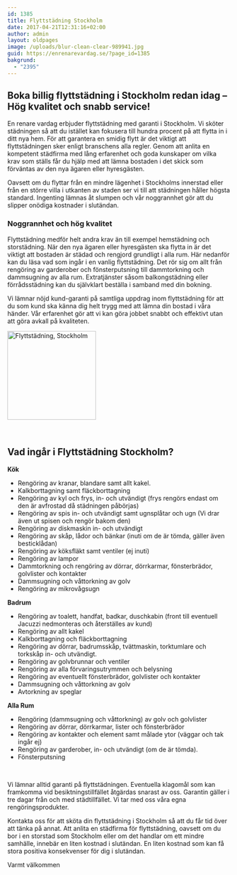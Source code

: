 ```yaml
---
id: 1385
title: Flyttstädning Stockholm
date: 2017-04-21T12:31:16+02:00
author: admin
layout: oldpages
image: /uploads/blur-clean-clear-989941.jpg
guid: https://enrenarevardag.se/?page_id=1385
bakgrund:
  - "2395"
---
```

## Boka billig flyttstädning i Stockholm redan idag – Hög kvalitet och snabb service!

En renare vardag erbjuder flyttstädning med garanti i Stockholm. Vi sköter städningen så att du istället kan fokusera till hundra procent på att flytta in i ditt nya hem. För att garantera en smidig flytt är det viktigt att flyttstädningen sker enligt branschens alla regler. Genom att anlita en kompetent städfirma med lång erfarenhet och goda kunskaper om vilka krav som ställs får du hjälp med att lämna bostaden i det skick som förväntas av den nya ägaren eller hyresgästen.

Oavsett om du flyttar från en mindre lägenhet i Stockholms innerstad eller från en större villa i utkanten av staden ser vi till att städningen håller högsta standard. Ingenting lämnas åt slumpen och vår noggrannhet gör att du slipper onödiga kostnader i slutändan.

### Noggrannhet och hög kvalitet

Flyttstädning medför helt andra krav än till exempel hemstädning och storstädning. När den nya ägaren eller hyresgästen ska flytta in är det viktigt att bostaden är städad och rengjord grundligt i alla rum. Här nedanför kan du läsa vad som ingår i en vanlig flyttstädning. Det rör sig om allt från rengöring av garderober och fönsterputsning till dammtorkning och dammsugning av alla rum. Extratjänster såsom balkongstädning eller förrådsstädning kan du självklart beställa i samband med din bokning.

Vi lämnar nöjd kund-garanti på samtliga uppdrag inom flyttstädning för att du som kund ska känna dig helt trygg med att lämna din bostad i våra händer. Vår erfarenhet gör att vi kan göra jobbet snabbt och effektivt utan att göra avkall på kvaliteten.

[<img class=" wp-image-1386 aligncenter" src="https://enrenarevardag.se/wp-content/uploads/2017/04/Flyttstädning-1-300x300.jpg" alt="Flyttstädning, Stockholm" width="200" height="200" srcset="https://enrenarevardag.se/wp-content/uploads/2017/04/Flyttstädning-1-300x300.jpg 300w, https://enrenarevardag.se/wp-content/uploads/2017/04/Flyttstädning-1-150x150.jpg 150w, https://enrenarevardag.se/wp-content/uploads/2017/04/Flyttstädning-1-125x125.jpg 125w, https://enrenarevardag.se/wp-content/uploads/2017/04/Flyttstädning-1.jpg 450w" sizes="(max-width: 200px) 100vw, 200px" />](https://enrenarevardag.se/pris/) 

&nbsp;

## Vad ingår i Flyttstädning Stockholm?

**Kök**

  * Rengöring av kranar, blandare samt allt kakel.
  * Kalkborttagning samt fläckborttagning
  * Rengöring av kyl och frys, in- och utvändigt (frys rengörs endast om den är avfrostad då städningen påbörjas)
  * Rengöring av spis in- och utvändigt samt ugnsplåtar och ugn (Vi drar även ut spisen och rengör bakom den)
  * Rengöring av diskmaskin in- och utvändigt
  * Rengöring av skåp, lådor och bänkar (inuti om de är tömda, gäller även besticklådan)
  * Rengöring av köksfläkt samt ventiler (ej inuti)
  * Rengöring av lampor
  * Dammtorkning och rengöring av dörrar, dörrkarmar, fönsterbrädor, golvlister och kontakter
  * Dammsugning och våttorkning av golv
  * Rengöring av mikrovågsugn

**Badrum**

  * Rengöring av toalett, handfat, badkar, duschkabin (front till eventuell Jacuzzi nedmonteras och återställes av kund)
  * Rengöring av allt kakel
  * Kalkborttagning och fläckborttagning
  * Rengöring av dörrar, badrumsskåp, tvättmaskin, torktumlare och torkskåp in- och utvändigt.
  * Rengöring av golvbrunnar och ventiler
  * Rengöring av alla förvaringsutrymmen och belysning
  * Rengöring av eventuellt fönsterbrädor, golvlister och kontakter
  * Dammsugning och våttorkning av golv
  * Avtorkning av speglar

**Alla Rum**

  * Rengöring (dammsugning och våttorkning) av golv och golvlister
  * Rengöring av dörrar, dörrkarmar, lister och fönsterbrädor
  * Rengöring av kontakter och element samt målade ytor (väggar och tak ingår ej)
  * Rengöring av garderober, in- och utvändigt (om de är tömda).
  * Fönsterputsning

&nbsp;

Vi lämnar alltid garanti på flyttstädningen. Eventuella klagomål som kan framkomma vid besiktningstillfället åtgärdas snarast av oss. Garantin gäller i tre dagar från och med städtillfället. Vi tar med oss våra egna rengöringsprodukter.

Kontakta oss för att sköta din flyttstädning i Stockholm så att du får tid över att tänka på annat. Att anlita en städfirma för flyttstädning, oavsett om du bor i en storstad som Stockholm eller om det handlar om ett mindre samhälle, innebär en liten kostnad i slutändan. En liten kostnad som kan få stora positiva konsekvenser för dig i slutändan.

Varmt välkommen

&nbsp;